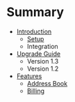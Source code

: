 # Summary

* [Introduction](README.md)
   * [Setup](setupmd.md)
   * Integration
* [Upgrade Guide](chapter1.md)
   * Version 1.3
   * Version 1.2
* [Features](features.md)
   * [Address Book](address_book.md)
   * [Billing](billing.md)

